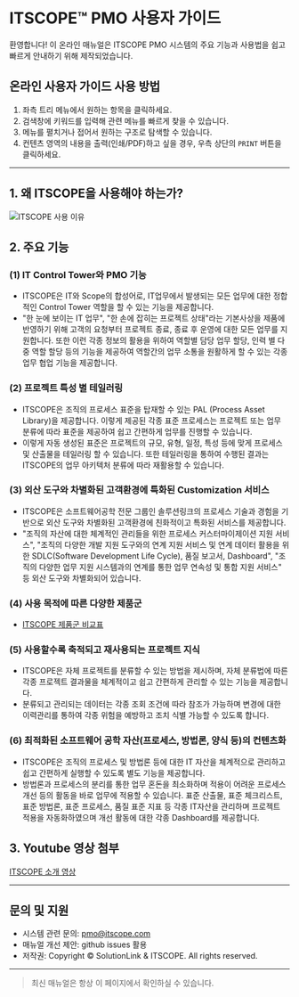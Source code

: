 # ITSCOPE™ PMO 사용자 가이드

환영합니다! 이 온라인 매뉴얼은 ITSCOPE PMO 시스템의 주요 기능과 사용법을 쉽고 빠르게 안내하기 위해 제작되었습니다.

<!-- ## 주요 특징
- **목차 기반 트리 메뉴**로 원하는 항목을 빠르게 탐색
- 각 메뉴별 **마크다운 문서**로 최신 매뉴얼 제공
- **검색 기능**으로 원하는 내용을 즉시 찾기
- 서버 없이 **브라우저에서 바로 사용** 가능 -->

<!-- ## 샘플 스크린샷

![ITSCOPE 샘플 스크린샷](/03_resources/sample_screenshot.png) -->

## 온라인 사용자 가이드 사용 방법

1. 좌측 트리 메뉴에서 원하는 항목을 클릭하세요.
2. 검색창에 키워드를 입력해 관련 메뉴를 빠르게 찾을 수 있습니다.
3. 메뉴를 펼치거나 접어서 원하는 구조로 탐색할 수 있습니다.
4. 컨텐츠 영역의 내용을 출력(인쇄/PDF)하고 싶을 경우, 우측 상단의 `PRINT` 버튼을 클릭하세요.

---

## 1. 왜 ITSCOPE을 사용해야 하는가?

![ITSCOPE 사용 이유](/01_inputs/itscope_why.jpg)

## 2. 주요 기능

### (1) IT Control Tower와 PMO 기능

- ITSCOPE은 IT와 Scope의 합성어로, IT업무에서 발생되는 모든 업무에 대한 정합적인 Control Tower 역할을 할 수 있는 기능을 제공합니다.
- "한 눈에 보이는 IT 업무", "한 손에 잡히는 프로젝트 상태"라는 기본사상을 제품에 반영하기 위해 고객의 요청부터 프로젝트 종료, 종료 후 운영에 대한 모든 업무를 지원합니다. 또한 이런 각종 정보의 활용을 위하여 역할별 담당 업무 할당, 인력 별 다중 역할 할당 등의 기능을 제공하여 역할간의 업무 소통을 원활하게 할 수 있는 각종 업무 협업 기능을 제공합니다.

### (2) 프로젝트 특성 별 테일러링

- ITSCOPE은 조직의 프로세스 표준을 탑재할 수 있는 PAL (Process Asset Library)을 제공합니다. 이렇게 제공된 각종 표준 프로세스는 프로젝트 또는 업무 분류에 따라 표준을 제공하여 쉽고 간편하게 업무를 진행할 수 있습니다.
- 이렇게 자동 생성된 표준은 프로젝트의 규모, 유형, 일정, 특성 등에 맞게 프로세스 및 산출물을 테일러링 할 수 있습니다. 또한 테일러링을 통하여 수행된 결과는 ITSCOPE의 업무 아키텍처 분류에 따라 재활용할 수 있습니다.

### (3) 외산 도구와 차별화된 고객환경에 특화된 Customization 서비스

- ITSCOPE은 소프트웨어공학 전문 그룹인 솔루션링크의 프로세스 기술과 경험을 기반으로 외산 도구와 차별화된 고객환경에 친화적이고 특화된 서비스를 제공합니다.
- "조직의 자산에 대한 체계적인 관리들을 위한 프로세스 커스터마이제이션 지원 서비스", "조직의 다양한 개발 지원 도구와의 연계 지원 서비스 및 연계 데이터 활용을 위한 SDLC(Software Development Life Cycle), 품질 보고서, Dashboard", "조직의 다양한 업무 지원 시스템과의 연계를 통한 업무 연속성 및 통합 지원 서비스" 등 외산 도구와 차별화되어 있습니다.

### (4) 사용 목적에 따른 다양한 제품군

- [ITSCOPE 제품군 비교표](/01_inputs/itscope_products_comparison.pdf)

### (5) 사용할수록 축적되고 재사용되는 프로젝트 지식

- ITSCOPE은 자체 프로젝트를 분류할 수 있는 방법을 제시하며, 자체 분류법에 따른 각종 프로젝트 결과물을 체계적이고 쉽고 간편하게 관리할 수 있는 기능을 제공합니다.
- 분류되고 관리되는 데이터는 각종 조회 조건에 따라 참조가 가능하며 변경에 대한 이력관리를 통하여 각종 위험을 예방하고 조치 식별 가능할 수 있도록 합니다.

### (6) 최적화된 소프트웨어 공학 자산(프로세스, 방법론, 양식 등)의 컨텐츠화

- ITSCOPE은 조직의 프로세스 및 방법론 등에 대한 IT 자산을 체계적으로 관리하고 쉽고 간편하게 실행할 수 있도록 별도 기능을 제공합니다.
- 방법론과 프로세스의 분리를 통한 업무 혼돈을 최소화하며 적용이 어려운 프로세스 개선 등의 활동을 바로 업무에 적용할 수 있습니다. 표준 산출물, 표준 체크리스트, 표준 방법론, 표준 프로세스, 품질 표준 지표 등 각종 IT자산을 관리하며 프로젝트 적용을 자동화하였으며 개선 활동에 대한 각종 Dashboard를 제공합니다.

## 3. Youtube 영상 첨부

[ITSCOPE 소개 영상](https://youtu.be/LqzyoDWSPdk)


---

## 문의 및 지원

- 시스템 관련 문의: pmo@itscope.com
- 매뉴얼 개선 제안: github issues 활용
- 저작권: Copyright © SolutionLink & ITSCOPE. All rights reserved.

---

> 최신 매뉴얼은 항상 이 페이지에서 확인하실 수 있습니다.

